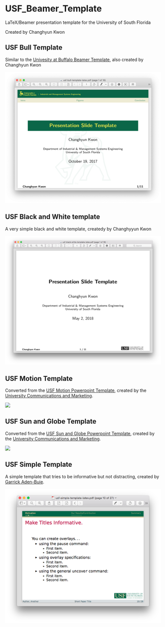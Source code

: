# USF_Beamer_Template
LaTeX/Beamer presentation template for the University of South Florida

Created by Changhyun Kwon

## USF Bull Template

Similar to the [Univesity at Buffalo Beamer Template](https://github.com/chkwon/UB_Beamer_Template), also created by Changhyun Kwon

<img src="Bull_Screenshot.png" width="600">

## USF Black and White template

A very simple black and white template, createdy by Changhyyun Kwon

<img src="Black_White_Screenshot.png" width="600">

## USF Motion Template

Converted from the [USF Motion Powerpoint Template](http://www.usf.edu/ucm/documents/usf-motion-template.pptx), created by the [University Communications and Marketing](http://www.usf.edu/ucm/marketing/brand.aspx/design-templates/powerpoint/motion/).

<img src="Motion_Screenshot.png" width="600">


## USF Sun and Globe Template

Converted from the [USF Sun and Globe Powerpoint Template](http://www.usf.edu/ucm/documents/usf-sun-and-globe-template.pptx), created by the [University Communications and Marketing](http://www.usf.edu/ucm/marketing/brand.aspx/design-templates/powerpoint/motion/).

<img src="Sun_Globe_Screenshot.png" width="600">

## USF Simple Template

A simple template that tries to be informative but not distracting, created by [Garrick Aden-Buie](http://garrickadenbuie.com).

<img src="simple-screenshot.png" width="600">
